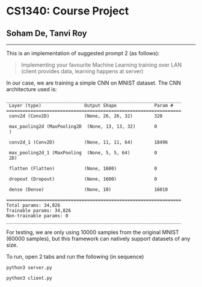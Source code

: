 # CS1340: Course Project
## Soham De, Tanvi Roy
------------------------

This is an implementation of suggested prompt 2 (as follows):

> Implementing your favourite Machine Learning training over LAN (client provides data,
learning happens at server)

In our case, we are training a simple CNN on MNIST dataset. The CNN architecture used is:

```
_________________________________________________________________
 Layer (type)                Output Shape              Param #   
=================================================================
 conv2d (Conv2D)             (None, 26, 26, 32)        320       
                                                                 
 max_pooling2d (MaxPooling2D  (None, 13, 13, 32)       0         
 )                                                               
                                                                 
 conv2d_1 (Conv2D)           (None, 11, 11, 64)        18496     
                                                                 
 max_pooling2d_1 (MaxPooling  (None, 5, 5, 64)         0         
 2D)                                                             
                                                                 
 flatten (Flatten)           (None, 1600)              0         
                                                                 
 dropout (Dropout)           (None, 1600)              0         
                                                                 
 dense (Dense)               (None, 10)                16010     
                                                                 
=================================================================
Total params: 34,826
Trainable params: 34,826
Non-trainable params: 0
_________________________________________________________________
```

For testing, we are only using 10000 samples from the original MNIST (60000 samples), but this framework can natively support datasets of any size. 

To run, open 2 tabs and run the following (in sequence)
```
python3 server.py
```
```
python3 client.py
```







